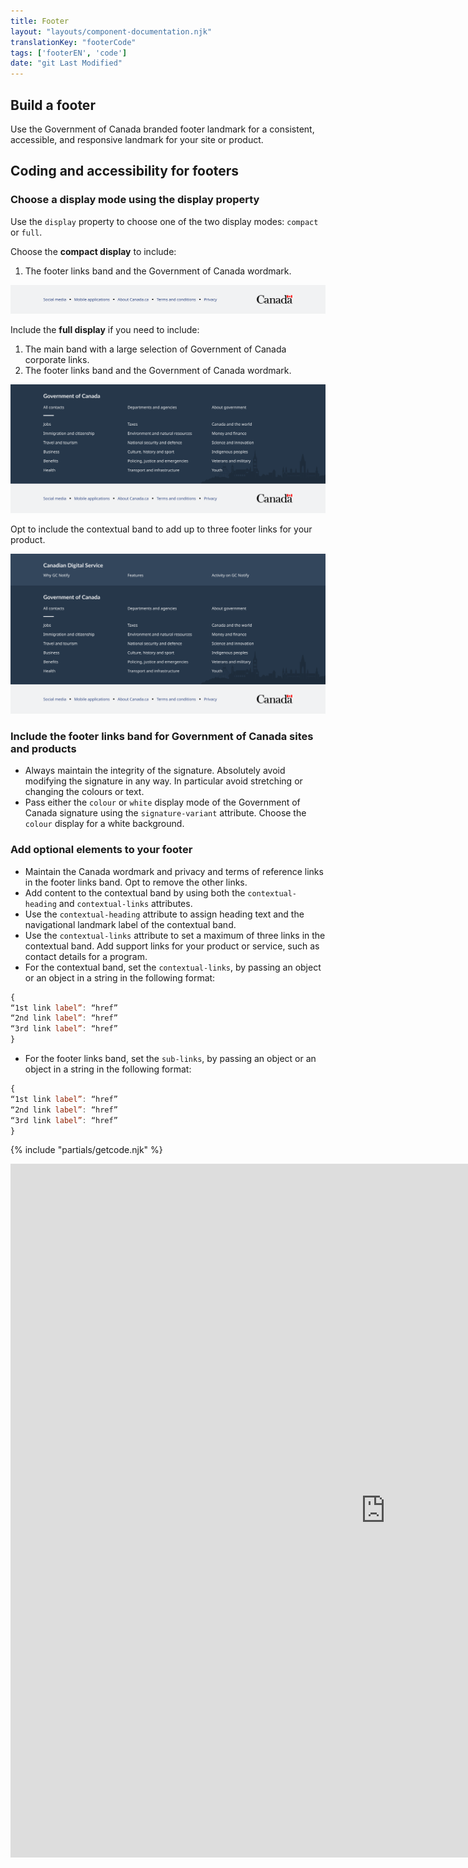 ```yaml
---
title: Footer
layout: "layouts/component-documentation.njk"
translationKey: "footerCode"
tags: ['footerEN', 'code']
date: "git Last Modified"
---
```


## Build a footer

Use the Government of Canada branded footer landmark for a consistent, accessible, and responsive landmark for your site or product.

## Coding and accessibility for footers

### Choose a display mode using the display property

Use the `display` property to choose one of the two display modes: `compact` or `full`.

Choose the **compact display** to include:
1. The footer links band and the Government of Canada wordmark.

<img class="b-sm b-default mt-400 mb-500 p-400" src="/images/en/components/example/example-footer-compact.svg" alt=""/>

Include the **full display** if you need to include:
1. The main band with a large selection of Government of Canada corporate links.
2. The footer links band and the Government of Canada wordmark.

<img class="b-sm b-default mt-400 mb-500 p-400" src="/images/en/components/example/example-footer-full.svg" alt=""/>

Opt to include the contextual band to add up to three footer links for your product.

<img class="b-sm b-default mt-400 mb-500 p-400" src="/images/en/components/example/example-footer-full-with-contextual-links.svg" alt=""/>

### Include the footer links band for Government of Canada sites and products

- Always maintain the integrity of the signature. Absolutely avoid modifying the signature in any way. In particular avoid stretching or changing the colours or text.
- Pass either the `colour` or `white` display mode of the Government of Canada signature using the `signature-variant` attribute. Choose the `colour` display for a white background.

### Add optional elements to your footer

- Maintain the Canada wordmark and privacy and terms of reference links in the footer links band. Opt to remove the other links.
- Add content to the contextual band by using both the `contextual-heading` and `contextual-links` attributes.
- Use the `contextual-heading` attribute to assign heading text and the navigational landmark label of the contextual band.
- Use the `contextual-links` attribute to set a maximum of three links in the contextual band. Add support links for your product or service, such as contact details for a program.
- For the contextual band, set the `contextual-links`, by passing an object or an object in a string in the following format:
```js
{
“1st link label”: “href”
“2nd link label”: “href”
“3rd link label”: “href”
}
```
- For the footer links band, set the `sub-links`, by passing an object or an object in a string in the following format:
```js
{
“1st link label”: “href”
“2nd link label”: “href”
“3rd link label”: “href”
}
```

{% include "partials/getcode.njk" %}

<iframe
  title="Overview of gcds-footer properties and events."
  src="https://cds-snc.github.io/gcds-components/iframe.html?viewMode=docs&singleStory=true&id=components-footer--events-properties"
  width="1200"
  height="1110"
  style="display: block; margin: 0 auto;"
  frameBorder="0"
  allow="clipboard-write"
></iframe>
